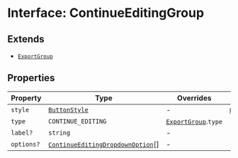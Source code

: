 # Interface: ContinueEditingGroup

## Extends

- [`ExportGroup`](ExportGroup.md)

## Properties

| Property | Type | Overrides | Inherited from |
| ------ | ------ | ------ | ------ |
| `style` | [`ButtonStyle`](../type-aliases/ButtonStyle.md) | - | [`ExportGroup`](ExportGroup.md).`style` |
| `type` | `CONTINUE_EDITING` | [`ExportGroup`](ExportGroup.md).`type` | - |
| `label?` | `string` | - | - |
| `options?` | [`ContinueEditingDropdownOption`](ContinueEditingDropdownOption.md)[] | - | - |
